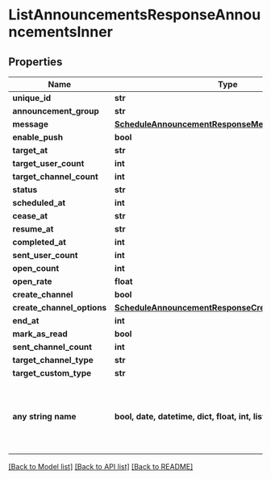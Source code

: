 # ListAnnouncementsResponseAnnouncementsInner


## Properties
Name | Type | Description | Notes
------------ | ------------- | ------------- | -------------
**unique_id** | **str** |  | [optional] 
**announcement_group** | **str** |  | [optional] 
**message** | [**ScheduleAnnouncementResponseMessage**](ScheduleAnnouncementResponseMessage.md) |  | [optional] 
**enable_push** | **bool** |  | [optional] 
**target_at** | **str** |  | [optional] 
**target_user_count** | **int** |  | [optional] 
**target_channel_count** | **int** |  | [optional] 
**status** | **str** |  | [optional] 
**scheduled_at** | **int** |  | [optional] 
**cease_at** | **str** |  | [optional] 
**resume_at** | **str** |  | [optional] 
**completed_at** | **int** |  | [optional] 
**sent_user_count** | **int** |  | [optional] 
**open_count** | **int** |  | [optional] 
**open_rate** | **float** |  | [optional] 
**create_channel** | **bool** |  | [optional] 
**create_channel_options** | [**ScheduleAnnouncementResponseCreateChannelOptions**](ScheduleAnnouncementResponseCreateChannelOptions.md) |  | [optional] 
**end_at** | **int** |  | [optional] 
**mark_as_read** | **bool** |  | [optional] 
**sent_channel_count** | **int** |  | [optional] 
**target_channel_type** | **str** |  | [optional] 
**target_custom_type** | **str** |  | [optional] 
**any string name** | **bool, date, datetime, dict, float, int, list, str, none_type** | any string name can be used but the value must be the correct type | [optional]

[[Back to Model list]](../README.md#documentation-for-models) [[Back to API list]](../README.md#documentation-for-api-endpoints) [[Back to README]](../README.md)


